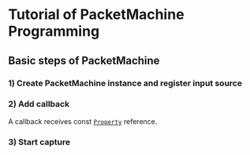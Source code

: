 Tutorial of PacketMachine Programming
===========================

Basic steps of PacketMachine
-------------



### 1) Create PacketMachine instance and register input source

### 2) Add callback

A callback receives const [`Property`](api.md#property) reference.

### 3) Start capture
